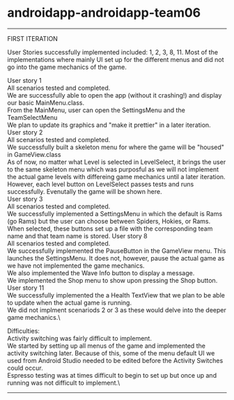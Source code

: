 # androidapp-androidapp-team06

***************
FIRST ITERATION

User Stories successfully implemented included: 1, 2, 3, 8, 11. Most of the implementations where mainly UI set up for the different menus and did not go into the game mechanics of the game. 

User story 1 \
  All scenarios tested and completed.\
  We are successfully able to open the app (without it crashing!) and display our basic MainMenu.class.\
  From the MainMenu, user can open the SettingsMenu and the TeamSelectMenu\
  We plan to update its graphics and "make it prettier" in a later iteration.\
User story 2\
  All scenarios tested and completed.\
  We successfully built a skeleton menu for where the game will be "housed" in GameView.class\
  As of now, no matter what Level is selected in LevelSelect, it brings the user to the same skeleton menu which was purposful as we will not implement the actual game levels with differeing game mechanics until a later iteration. However, each level button on LevelSelect passes tests and runs successfully.
  Evenutally the game will be shown here.\
User story 3\
  All scenarios tested and completed. \
  We successfully implemented a SettingsMenu in which the default is Rams (go Rams) but the user can choose between Spiders, Hokies, or Rams.\
  When selected, these buttons set up a file with the corresponding team name and that team name is stored.
 User story 8\
 All scenarios tested and completed.\
  We successfully implemented the PauseButton in the GameView menu. This launches the SettingsMenu. It does not, however, pause the actual game as we have not implemented the game mechanics. \
  We also implemented the Wave Info button to display a message.\
  We implemented the Shop menu to show upon pressing the Shop button.
 User story 11\
   We successfully implemented the a Health TextView that we plan to be able to update when the actual game is running.\
   We did not implment scenariods 2 or 3 as these would delve into the deeper game mechanics.\
 
 Difficulties: \
  Activity switching was fairly difficult to implement. \
    We started by setting up all menus of the game and implemented the activity switching later. Because of this, some of the menu default UI we used from Android Studio needed to be edited before the Activity Switches could occur.\
  Espresso testing was at times difficult to begin to set up but once up and running was not difficult to implement.\
  
 ******************
